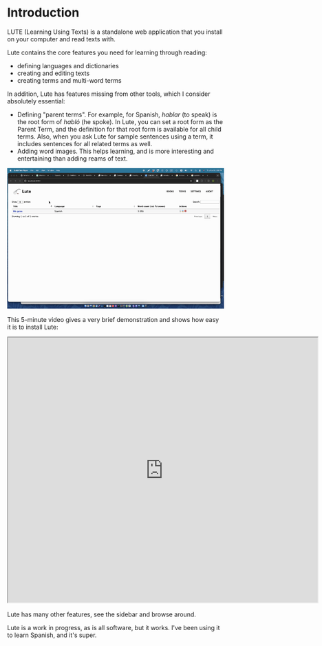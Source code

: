 # Introduction

LUTE (Learning Using Texts) is a standalone web application that you install on your computer and read texts with.

Lute contains the core features you need for learning through reading:

* defining languages and dictionaries
* creating and editing texts
* creating terms and multi-word terms

In addition, Lute has features missing from other tools, which I consider absolutely essential:

* Defining "parent terms".  For example, for Spanish, _hablar_ (to speak) is the root form of _habló_ (he spoke).  In Lute, you can set a root form as the Parent Term, and the definition for that root form is available for all child terms.  Also, when you ask Lute for sample sentences using a term, it includes sentences for all related terms as well.
* Adding word images.  This helps learning, and is more interesting and entertaining than adding reams of text.

![Lute v3 demo](./assets/intro.gif)

This 5-minute video gives a very brief demonstration and shows how easy it is to install Lute:

<iframe width="720" height="615"
src="https://www.youtube.com/embed/7X3OkcljoCk">
</iframe>

Lute has many other features, see the sidebar and browse around.

Lute is a work in progress, as is all software, but it works.  I've been using it to learn Spanish, and it's super.

